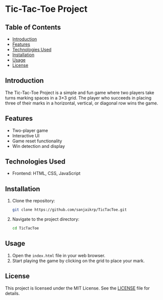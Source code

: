 # Tic-Tac-Toe Project

## Table of Contents
- [Introduction](#introduction)
- [Features](#features)
- [Technologies Used](#technologies-used)
- [Installation](#installation)
- [Usage](#usage)
- [License](#license)

## Introduction
The Tic-Tac-Toe Project is a simple and fun game where two players take turns marking spaces in a 3×3 grid. The player who succeeds in placing three of their marks in a horizontal, vertical, or diagonal row wins the game.

## Features
- Two-player game
- Interactive UI
- Game reset functionality
- Win detection and display

## Technologies Used
- Frontend: HTML, CSS, JavaScript

## Installation
1. Clone the repository:
    ```sh
    git clone https://github.com/sanjaikrp/TicTacToe.git
    ```
2. Navigate to the project directory:
    ```sh
    cd TicTacToe
    ```

## Usage
1. Open the `index.html` file in your web browser.
2. Start playing the game by clicking on the grid to place your mark.

## License
This project is licensed under the MIT License. See the [LICENSE](LICENSE) file for details.

